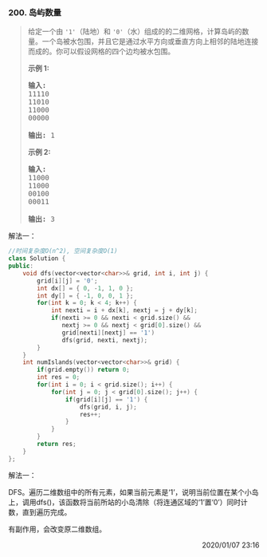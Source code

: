 ### 200. 岛屿数量

> <div><p>给定一个由&nbsp;<code>'1'</code>（陆地）和 <code>'0'</code>（水）组成的的二维网格，计算岛屿的数量。一个岛被水包围，并且它是通过水平方向或垂直方向上相邻的陆地连接而成的。你可以假设网格的四个边均被水包围。</p>
> 
> <p><strong>示例 1:</strong></p>
> 
> <pre><strong>输入:</strong>
> 11110
> 11010
> 11000
> 00000
> 
> <strong>输出:</strong>&nbsp;1
> </pre>
> 
> <p><strong>示例&nbsp;2:</strong></p>
> 
> <pre><strong>输入:</strong>
> 11000
> 11000
> 00100
> 00011
> 
> <strong>输出: </strong>3
> </pre>
> </div>

解法一：
```cpp
//时间复杂度O(n^2), 空间复杂度O(1)
class Solution {
public:
    void dfs(vector<vector<char>>& grid, int i, int j) {
        grid[i][j] = '0';
        int dx[] = { 0, -1, 1, 0 };
        int dy[] = { -1, 0, 0, 1 };
        for(int k = 0; k < 4; k++) {
            int nexti = i + dx[k], nextj = j + dy[k];
            if(nexti >= 0 && nexti < grid.size() &&
               nextj >= 0 && nextj < grid[0].size() &&
               grid[nexti][nextj] == '1')
               dfs(grid, nexti, nextj); 
        }
    }
    int numIslands(vector<vector<char>>& grid) {
        if(grid.empty()) return 0;
        int res = 0;
        for(int i = 0; i < grid.size(); i++) {
            for(int j = 0; j < grid[0].size(); j++) {
                if(grid[i][j] == '1') {
                    dfs(grid, i, j);
                    res++;
                }
            }
        }
        return res;
    }
};
```



解法一：

DFS。遍历二维数组中的所有元素，如果当前元素是‘1’，说明当前位置在某个小岛上，调用dfs()，该函数将当前所站的小岛清除（将连通区域的‘1’置‘0’）同时计数，直到遍历完成。

有副作用，会改变原二维数组。

<div style="text-align: right"> 2020/01/07 23:16 </div>
